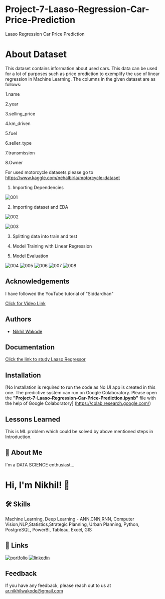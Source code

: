 # Project-7-Laaso-Regression-Car-Price-Prediction
Laaso Regression Car Price Prediction

# About Dataset
This dataset contains information about used cars.
This data can be used for a lot of purposes such as price prediction to exemplify the use of linear regression in Machine Learning.
The columns in the given dataset are as follows:

1.name 

2.year

3.selling_price

4.km_driven

5.fuel

6.seller_type

7.transmission

8.Owner


For used motorcycle datasets please go to https://www.kaggle.com/nehalbirla/motorcycle-dataset

1. Importing Dependencies

![001](https://user-images.githubusercontent.com/114944969/229365070-c9cf24d7-e7c0-47aa-a566-113bed409ee7.jpg)

2. Importing dataset and EDA

![002](https://user-images.githubusercontent.com/114944969/229365119-f51117b9-be71-4302-9e99-3dc7e7e36f9c.jpg)

![003](https://user-images.githubusercontent.com/114944969/229365187-e8d432df-babb-47e7-a93a-bc59b768fa44.jpg)

3. Splitting data into train and test

4. Model Training with Linear Regression

5. Model Evaluation 

![004](https://user-images.githubusercontent.com/114944969/229365264-4c5b0cf4-2c8a-43fa-9da8-5a0453e9b62f.jpg)
![005](https://user-images.githubusercontent.com/114944969/229365306-f3ebb0a0-ceb3-40fe-bb0e-b94cc2bdcf9c.jpg)
![006](https://user-images.githubusercontent.com/114944969/229365454-00a4c930-ddef-4e25-bdb8-dfebd942ab45.jpg)
![007](https://user-images.githubusercontent.com/114944969/229365536-ba473634-5a19-4d13-9bf3-6899beb48e04.jpg)
![008](https://user-images.githubusercontent.com/114944969/229365823-6452c02d-0e0c-4476-9cda-5deed57d0707.jpg)

## Acknowledgements

I have followed the YouTube tutorial of "Siddardhan"

[Click for Video Link](https://www.youtube.com/watch?v=L3OtLaCbJC8&list=PLfFghEzKVmjvuSA67LszN1dZ-Dd_pkus6&index=7)

## Authors

- [Nikhil Wakode](https://github.com/Nikhil2893)

## Documentation

[Click the link to study Laaso Regressor](https://www.datacamp.com/tutorial/tutorial-lasso-ridge-regression)


## Installation

[No Installation is required to run the code as No UI app is created in this one. The predictive system can run on Google Colaboratory.
Please open the **"Project-7-Laaso-Regression-Car-Price-Prediction.ipynb"** file with the help of Google Colaboratory]
(https://colab.research.google.com/)
    
## Lessons Learned

This is ML problem which could be solved by above mentioned steps in Introduction.

## 🚀 About Me
I'm a DATA SCIENCE enthusiast...

# Hi, I'm Nikhil! 👋

## 🛠 Skills
Machine Learning, Deep Learning - ANN,CNN,RNN, Computer Vision,NLP,Statistics,Strategic Planning, Urban Planning, Python, PostgreSQL, PowerBI, Tableau, Excel, GIS

## 🔗 Links
[![portfolio](https://img.shields.io/badge/my_portfolio-000?style=for-the-badge&logo=ko-fi&logoColor=white)](https://katherineoelsner.com/)
[![linkedin](https://img.shields.io/badge/linkedin-0A66C2?style=for-the-badge&logo=linkedin&logoColor=white)](https://www.linkedin.com/in/nikhil-wakode
)

## Feedback

If you have any feedback, please reach out to us at 
ar.nikhilwakode@gmail.com
